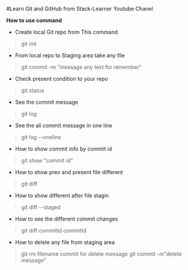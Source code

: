 #Learn Git and GitHub from Stack-Learner Youtube Chanel

**How to use command**

- Create local Git repo from This command
> git init

- From local repo to Staging area take any file 
> git commit -m "message any text for remember"

- Check present condition to your repo
> git status

- See the commit message 
> git log

- See the all commit message in one line
> git log --oneline

- How to show commit info by commit id
> git show "commit id"

- How to show prev and present file different 
> git diff

- How to show different after file stagin
> git diff --staged

- How to see the different commit changes
> git diff commitId commitId

- How to delete any file from staging area
> git rm filename
 commit for delete message
> git commit -m"delete message"





